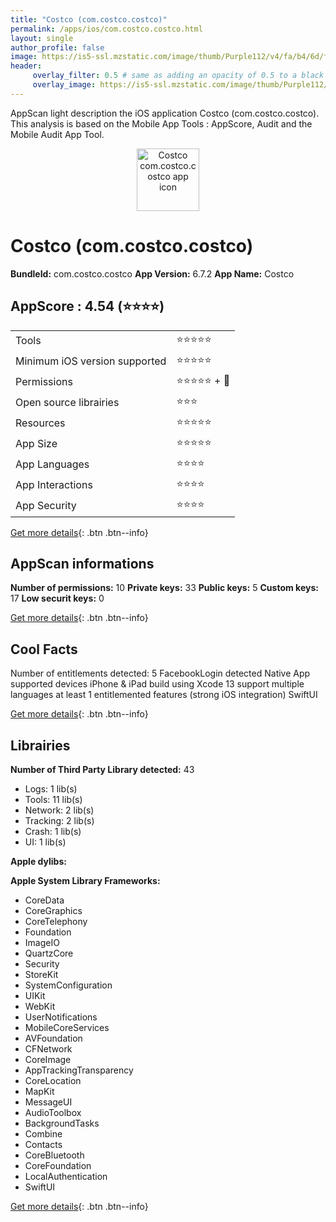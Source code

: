 ```yaml
---
title: "Costco (com.costco.costco)"
permalink: /apps/ios/com.costco.costco.html
layout: single
author_profile: false
image: https://is5-ssl.mzstatic.com/image/thumb/Purple112/v4/fa/b4/6d/fab46d9c-33a2-a185-8d54-bda4ee2df3a8/AppIcon-0-1x_U007emarketing-0-7-0-sRGB-85-220.png/512x512bb.jpg
header: 
     overlay_filter: 0.5 # same as adding an opacity of 0.5 to a black background
     overlay_image: https://is5-ssl.mzstatic.com/image/thumb/Purple112/v4/fa/b4/6d/fab46d9c-33a2-a185-8d54-bda4ee2df3a8/AppIcon-0-1x_U007emarketing-0-7-0-sRGB-85-220.png/512x512bb.jpg
---
```

AppScan light description the iOS application Costco (com.costco.costco). This analysis is based on the Mobile App Tools : AppScore, Audit and the Mobile Audit App Tool.

  
  
<div style="text-align: center;"><img src="https://is5-ssl.mzstatic.com/image/thumb/Purple112/v4/fa/b4/6d/fab46d9c-33a2-a185-8d54-bda4ee2df3a8/AppIcon-0-1x_U007emarketing-0-7-0-sRGB-85-220.png/512x512bb.jpg" width="100" height="100" alt="Costco com.costco.costco app icon"></div>  
  
# Costco (com.costco.costco)

**BundleId:** com.costco.costco
**App Version:** 6.7.2
**App Name:** Costco


## AppScore : 4.54 (⭐️⭐️⭐️⭐️) 

<table>
<tr><td> Tools </td><td> ⭐️⭐️⭐️⭐️⭐️ </td></tr>
<tr><td> Minimum iOS version supported </td><td> ⭐️⭐️⭐️⭐️⭐️ </td></tr>
<tr><td> Permissions </td><td> ⭐️⭐️⭐️⭐️⭐️ + 🌟 </td></tr>
<tr><td> Open source librairies </td><td> ⭐️⭐️⭐️ </td></tr>
<tr><td> Resources </td><td> ⭐️⭐️⭐️⭐️⭐️ </td></tr>
<tr><td> App Size </td><td> ⭐️⭐️⭐️⭐️⭐️ </td></tr>
<tr><td> App Languages </td><td> ⭐️⭐️⭐️⭐️ </td></tr>
<tr><td> App Interactions </td><td> ⭐️⭐️⭐️⭐️ </td></tr>
<tr><td> App Security </td><td> ⭐️⭐️⭐️⭐️ </td></tr>
</table>

[Get more details](/pricing.html){: .btn .btn--info}  
  
## AppScan informations 

**Number of permissions:** 10
**Private keys:** 33
**Public keys:** 5
**Custom keys:** 17
**Low securit keys:** 0
  
[Get more details](/pricing.html){: .btn .btn--info}

## Cool Facts

Number of entitlements detected: 5
FacebookLogin detected
Native App
supported devices iPhone & iPad
build using Xcode 13
support multiple languages
at least 1 entitlemented features (strong iOS integration)
SwiftUI
  
[Get more details](/pricing.html){: .btn .btn--info}

## Librairies 
**Number of Third Party Library detected:** 43
- Logs: 1 lib(s)
- Tools: 11 lib(s)
- Network: 2 lib(s)
- Tracking: 2 lib(s)
- Crash: 1 lib(s)
- UI: 1 lib(s)

**Apple dylibs:**


**Apple System Library Frameworks:**
- CoreData
- CoreGraphics
- CoreTelephony
- Foundation
- ImageIO
- QuartzCore
- Security
- StoreKit
- SystemConfiguration
- UIKit
- WebKit
- UserNotifications
- MobileCoreServices
- AVFoundation
- CFNetwork
- CoreImage
- AppTrackingTransparency
- CoreLocation
- MapKit
- MessageUI
- AudioToolbox
- BackgroundTasks
- Combine
- Contacts
- CoreBluetooth
- CoreFoundation
- LocalAuthentication
- SwiftUI


  
[Get more details](/pricing.html){: .btn .btn--info}

